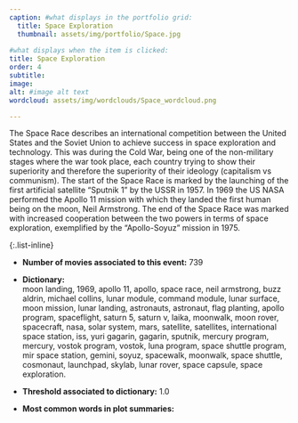 ```yaml
---
caption: #what displays in the portfolio grid:
  title: Space Exploration
  thumbnail: assets/img/portfolio/Space.jpg
  
#what displays when the item is clicked:
title: Space Exploration
order: 4
subtitle: 
image: 
alt: #image alt text
wordcloud: assets/img/wordclouds/Space_wordcloud.png

---
```

The Space Race describes an international competition between the United States and the Soviet Union to achieve success in space exploration and technology. This was during the Cold War, being one of the non-military stages where the war took place, each country trying to show their superiority and therefore the superiority of their ideology (capitalism vs communism). 
The start of the Space Race is marked by the launching of the first artificial satellite “Sputnik 1” by the USSR in 1957. In 1969 the US NASA performed the Apollo 11 mission with which they landed the first human being on the moon, Neil Armstrong. 
The end of the Space Race was marked with increased cooperation between the two powers in terms of space exploration, exemplified by the “Apollo-Soyuz” mission in 1975.

{:.list-inline} 
- **Number of movies associated to this event:** 739

- **Dictionary:**\
moon landing, 1969, apollo 11, apollo, space race, neil armstrong, buzz aldrin, michael collins, lunar module, command module, lunar surface, moon mission, lunar landing, astronauts, astronaut, flag planting, apollo program, spaceflight, saturn 5, saturn v, laika, moonwalk, moon rover, spacecraft, nasa, solar system, mars, satellite, satellites, international space station, iss, yuri gagarin, gagarin, sputnik, mercury program, mercury, vostok program, vostok, luna program, space shuttle program, mir space station, gemini, soyuz, spacewalk, moonwalk, space shuttle, cosmonaut, launchpad, skylab, lunar rover, space capsule, space exploration.

- **Threshold associated to dictionary:** 1.0

- **Most common words in plot summaries:** 
